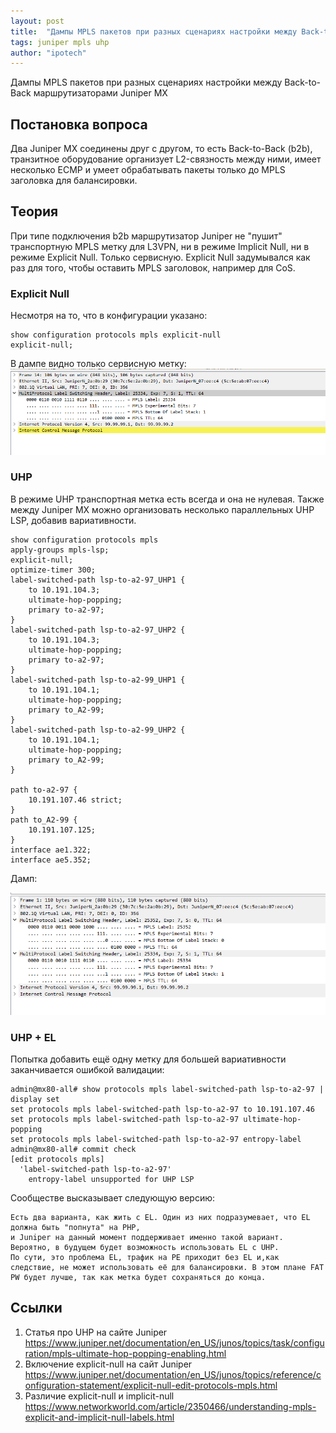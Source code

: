 ```yaml
---
layout: post
title:  "Дампы MPLS пакетов при разных сценариях настройки между Back-to-Back маршрутизаторами Juniper MX"
tags: juniper mpls uhp
author: "ipotech"
---
```


Дампы MPLS пакетов при разных сценариях настройки между Back-to-Back маршрутизаторами Juniper MX

## Постановка вопроса
Два Juniper MX соединены друг с другом, то есть Back-to-Back (b2b), транзитное оборудование организует L2-связность между ними, имеет несколько ECMP и умеет обрабатывать пакеты только до MPLS заголовка для балансировки.

## Теория
При типе подключения b2b маршрутизатор Juniper не "пушит" транспортную MPLS метку для L3VPN, ни в режиме Implicit Null, ни в режиме Explicit Null. Только сервисную. Explicit Null задумывался как раз для того, чтобы оставить MPLS заголовок, например для CoS.

### Explicit Null
Несмотря на то, что в конфигурации указано:
```
show configuration protocols mpls explicit-null
explicit-null;
```
В дампе видно только сервисную метку:
![explicit-php](/images/explicit-b2b-php.png)

### UHP
В режиме UHP транспортная метка есть всегда и она не нулевая. Также между Juniper MX можно организовать несколько параллельных UHP LSP, добавив вариативности.

```
show configuration protocols mpls
apply-groups mpls-lsp;
explicit-null;
optimize-timer 300;
label-switched-path lsp-to-a2-97_UHP1 {
    to 10.191.104.3;
    ultimate-hop-popping;
    primary to-a2-97;
}
label-switched-path lsp-to-a2-97_UHP2 {
    to 10.191.104.3;
    ultimate-hop-popping;
    primary to-a2-97;
}
label-switched-path lsp-to-a2-99_UHP1 {
    to 10.191.104.1;
    ultimate-hop-popping;
    primary to_A2-99;
}
label-switched-path lsp-to-a2-99_UHP2 {
    to 10.191.104.1;
    ultimate-hop-popping;
    primary to_A2-99;
}

path to-a2-97 {
    10.191.107.46 strict;
}
path to_A2-99 {
    10.191.107.125;
}
interface ae1.322;
interface ae5.352;
```

Дамп:

![explicit-uhp](/images/uhp-b2b.png)

### UHP + EL
Попытка добавить ещё одну метку для большей вариативности заканчивается ошибкой валидации:
```
admin@mx80-all# show protocols mpls label-switched-path lsp-to-a2-97 | display set
set protocols mpls label-switched-path lsp-to-a2-97 to 10.191.107.46
set protocols mpls label-switched-path lsp-to-a2-97 ultimate-hop-popping
set protocols mpls label-switched-path lsp-to-a2-97 entropy-label
admin@mx80-all# commit check
[edit protocols mpls]
  'label-switched-path lsp-to-a2-97'
    entropy-label unsupported for UHP LSP
```
Сообществе высказывает следующую версию:
```
Eсть два варианта, как жить с EL. Один из них подразумевает, что EL должна быть "попнута" на PHP,
и Juniper на данный момент поддерживает именно такой вариант.
Вероятно, в будущем будет возможность использовать EL c UHP.
По сути, это проблема EL, трафик на PE приходит без EL и,как следствие, не может использовать её для балансировки. В этом плане FAT PW будет лучше, так как метка будет сохраняться до конца.
```

## Ссылки
1. Статья про UHP на сайте Juniper https://www.juniper.net/documentation/en_US/junos/topics/task/configuration/mpls-ultimate-hop-popping-enabling.html
2. Включение explicit-null на сайт Juniper https://www.juniper.net/documentation/en_US/junos/topics/reference/configuration-statement/explicit-null-edit-protocols-mpls.html
3. Различие explicit-null и implicit-null https://www.networkworld.com/article/2350466/understanding-mpls-explicit-and-implicit-null-labels.html
